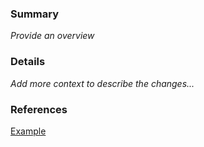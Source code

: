 ### Summary
_Provide an overview_

### Details
_Add more context to describe the changes..._

### References
[Example](www.google.com)